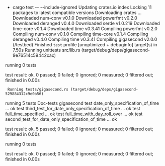 + cargo test -- --include-ignored
    Updating crates.io index
     Locking 11 packages to latest compatible versions
 Downloading crates ...
  Downloaded num-conv v0.1.0
  Downloaded powerfmt v0.2.0
  Downloaded deranged v0.4.0
  Downloaded serde v1.0.219
  Downloaded time-core v0.1.4
  Downloaded time v0.3.41
   Compiling powerfmt v0.2.0
   Compiling num-conv v0.1.0
   Compiling time-core v0.1.4
   Compiling deranged v0.4.0
   Compiling time v0.3.41
   Compiling gigasecond v2.0.0 (/testbed)
    Finished `test` profile [unoptimized + debuginfo] target(s) in 7.50s
     Running unittests src/lib.rs (target/debug/deps/gigasecond-9e76514c59442cac)

running 0 tests

test result: ok. 0 passed; 0 failed; 0 ignored; 0 measured; 0 filtered out; finished in 0.00s

     Running tests/gigasecond.rs (target/debug/deps/gigasecond-529884312c9e0a56)

running 5 tests
   Doc-tests gigasecond
test date_only_specification_of_time ... ok
test third_test_for_date_only_specification_of_time ... ok
test full_time_specified ... ok
test full_time_with_day_roll_over ... ok
test second_test_for_date_only_specification_of_time ... ok

test result: ok. 5 passed; 0 failed; 0 ignored; 0 measured; 0 filtered out; finished in 0.00s


running 0 tests

test result: ok. 0 passed; 0 failed; 0 ignored; 0 measured; 0 filtered out; finished in 0.00s

